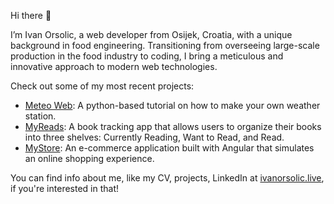 Hi there 👋

I’m Ivan Orsolic, a web developer from Osijek, Croatia, with a unique background in food engineering. Transitioning from overseeing large-scale production in the food industry to coding, I bring a meticulous and innovative approach to modern web technologies. 

Check out some of my most recent projects:

- [Meteo Web](https://meteoweb.netlify.app/): A python-based tutorial on how to make your own weather station.
- [MyReads](https://myreads2.netlify.app/): A book tracking app that allows users to organize their books into three shelves: Currently Reading, Want to Read, and Read.
- [MyStore](https://mystoreproject.netlify.app/): An e-commerce application built with Angular that simulates an online shopping experience.

You can find info about me, like my CV, projects, LinkedIn at [ivanorsolic.live](http://ivanorsolic.live/), if you're interested in that!
 
